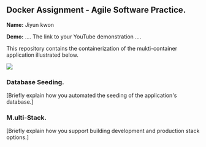 ## Docker Assignment - Agile Software Practice.

__Name:__ Jiyun kwon

__Demo:__ .... The link to your YouTube demonstration ....

This repository contains the containerization of the mukti-container application illustrated below.

![](./images/arch.png)

### Database Seeding.

[Briefly explain how you automated the seeding of the application's database.]

### M.ulti-Stack.

[Briefly explain how you support building development and production stack options.]
